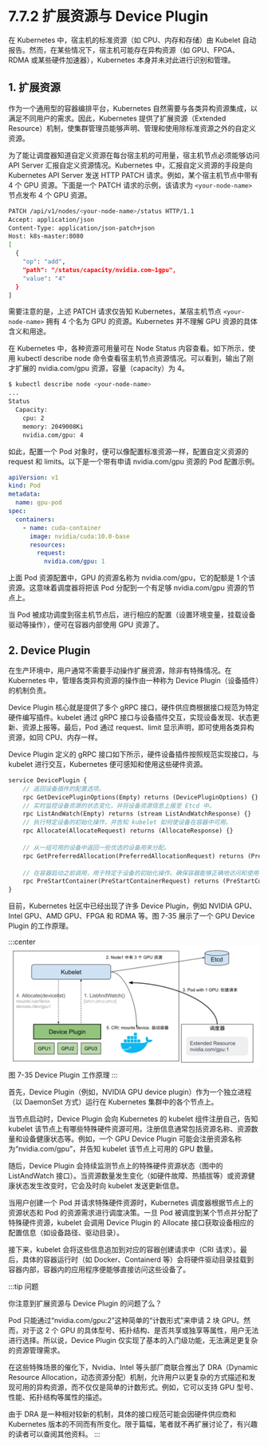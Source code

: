 # 7.7.2 扩展资源与 Device Plugin

在 Kubernetes 中，宿主机的标准资源（如 CPU、内存和存储）由 Kubelet 自动报告。然而，在某些情况下，宿主机可能存在异构资源（如 GPU、FPGA、RDMA 或某些硬件加速器），Kubernetes 本身并未对此进行识别和管理。

## 1. 扩展资源

作为一个通用型的容器编排平台，Kubernetes 自然需要与各类异构资源集成，以满足不同用户的需求。因此，Kubernetes 提供了扩展资源（Extended Resource）机制，使集群管理员能够声明、管理和使用除标准资源之外的自定义资源。

为了能让调度器知道自定义资源在每台宿主机的可用量，宿主机节点必须能够访问 API Server 汇报自定义资源情况。Kubernetes 中，汇报自定义资源的手段是向 Kubernetes API Server 发送 HTTP PATCH 请求。例如，某个宿主机节点中带有 4 个 GPU 资源。下面是一个 PATCH 请求的示例，该请求为 `<your-node-name>` 节点发布 4 个 GPU 资源。
```bash
PATCH /api/v1/nodes/<your-node-name>/status HTTP/1.1
Accept: application/json
Content-Type: application/json-patch+json
Host: k8s-master:8080
[
  {
    "op": "add",
    "path": "/status/capacity/nvidia.com~1gpu",
    "value": "4"
  }
]
```
需要注意的是，上述 PATCH 请求仅告知 Kubernetes，某宿主机节点 `<your-node-name>` 拥有 4 个名为 GPU 的资源。Kubernetes 并不理解 GPU 资源的具体含义和用途。

在 Kubernetes 中，各种资源可用量可在 Node Status 内容查看。如下所示，使用 kubectl describe node 命令查看宿主机节点资源情况。可以看到，输出了刚才扩展的 nvidia.com/gpu 资源，容量（capacity）为 4。
```bash
$ kubectl describe node <your-node-name>
...
Status
  Capacity:
  	cpu: 2
  	memory: 2049008Ki
  	nvidia.com/gpu: 4
```

如此，配置一个 Pod 对象时，便可以像配置标准资源一样，配置自定义资源的 request 和 limits。以下是一个带有申请 nvidia.com/gpu 资源的 Pod 配置示例。

```yaml
apiVersion: v1
kind: Pod
metadata:
  name: gpu-pod
spec:
  containers:
    - name: cuda-container
      image: nvidia/cuda:10.0-base
      resources:
        request:
          nvidia.com/gpu: 1
```
上面 Pod 资源配置中，GPU 的资源名称为 nvidia.com/gpu，它的配额是 1 个该资源。这意味着调度器将把该 Pod 分配到一个有足够 nvidia.com/gpu 资源的节点上。

当 Pod 被成功调度到宿主机节点后，进行相应的配置（设置环境变量，挂载设备驱动等操作），便可在容器内部使用 GPU 资源了。


## 2. Device Plugin

在生产环境中，用户通常不需要手动操作扩展资源，除非有特殊情况。在 Kubernetes 中，管理各类异构资源的操作由一种称为 Device Plugin（设备插件）的机制负责。

Device Plugin 核心就是提供了多个 gRPC 接口，硬件供应商根据接口规范为特定硬件编写插件。kubelet 通过 gRPC 接口与设备插件交互，实现设备发现、状态更新、资源上报等。最后，Pod 通过 request、limit 显示声明，即可使用各类异构资源，如同 CPU、内存一样。

Device Plugin 定义的 gRPC 接口如下所示，硬件设备插件按照规范实现接口，与 kubelet 进行交互，Kubernetes 便可感知和使用这些硬件资源。

```protobuf
service DevicePlugin {
	// 返回设备插件的配置选项。
	rpc GetDevicePluginOptions(Empty) returns (DevicePluginOptions) {}
	// 实时监控设备资源的状态变化，并将设备资源信息上报至 Etcd 中。
	rpc ListAndWatch(Empty) returns (stream ListAndWatchResponse) {}
	// 执行特定设备的初始化操作，并告知 kubelet 如何使设备在容器中可用。
	rpc Allocate(AllocateRequest) returns (AllocateResponse) {}

	// 从一组可用的设备中返回一些优选的设备用来分配。
	rpc GetPreferredAllocation(PreferredAllocationRequest) returns (PreferredAllocationResponse) {}

	// 在容器启动之前调用，用于特定于设备的初始化操作。确保容器能够正确地访问和使用特定的硬件资源。
	rpc PreStartContainer(PreStartContainerRequest) returns (PreStartContainerResponse) {}
}
```
目前，Kubernetes 社区中已经出现了许多 Device Plugin，例如 NVIDIA GPU、Intel GPU、AMD GPU、FPGA 和 RDMA 等。图 7-35 展示了一个 GPU Device Plugin 的工作原理。

:::center
  ![](../assets/DevicePlugin.svg)<br/>
  图 7-35 Device Plugin 工作原理
:::

首先，Device Plugin（例如，NVIDIA GPU device plugin）作为一个独立进程（以 DaemonSet 方式）运行在 Kubernetes 集群中的各个节点上。

当节点启动时，Device Plugin 会向 Kubernetes 的 kubelet 组件注册自己，告知 kubelet 该节点上有哪些特殊硬件资源可用。注册信息通常包括资源名称、资源数量和设备健康状态等。例如，一个 GPU Device Plugin 可能会注册资源名称为“nvidia.com/gpu”，并告知 kubelet 该节点上可用的 GPU 数量。


随后，Device Plugin 会持续监测节点上的特殊硬件资源状态（图中的 ListAndWatch 接口）。当资源数量发生变化（如硬件故障、热插拔等）或资源健康状态发生改变时，它会及时向 kubelet 发送更新信息。

当用户创建一个 Pod 并请求特殊硬件资源时，Kubernetes 调度器根据节点上的资源状态和 Pod 的资源需求进行调度决策。一旦 Pod 被调度到某个节点并分配了特殊硬件资源，kubelet 会调用 Device Plugin 的 Allocate 接口获取设备相应的配置信息（如设备路径、驱动目录）。

接下来，kubelet 会将这些信息追加到对应的容器创建请求中（CRI 请求）。最后，具体的容器运行时（如 Docker、Containerd 等）会将硬件驱动目录挂载到容器内部，容器内的应用程序便能够直接访问这些设备了。


:::tip 问题

你注意到扩展资源与 Device Plugin 的问题了么？

Pod 只能通过“nvidia.com/gpu:2”这种简单的“计数形式”来申请 2 块 GPU。然而，对于这 2 个 GPU 的具体型号、拓扑结构、是否共享或独享等属性，用户无法进行选择。所以说，Device Plugin 仅实现了基本的入门级功能，无法满足更复杂的资源管理需求。

在这些特殊场景的催化下，Nvidia、Intel 等头部厂商联合推出了 DRA（Dynamic Resource Allocation，动态资源分配）机制，允许用户以更复杂的方式描述和发现可用的异构资源，而不仅仅是简单的计数形式。例如，它可以支持 GPU 型号、性能、拓扑结构等属性的描述。

由于 DRA 是一种相对较新的机制，具体的接口规范可能会因硬件供应商和 Kubernetes 版本的不同而有所变化。限于篇幅，笔者就不再扩展讨论了，有兴趣的读者可以查阅其他资料。
:::